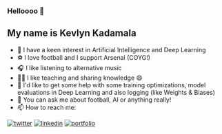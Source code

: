 ### Helloooo 👋

My name is Kevlyn Kadamala
-

- 🔭  I have a keen interest in Artificial Intelligence and Deep Learning
- ⚽️  I love football and I support Arsenal (COYG!)
- 🎧  I like listening to alternative music
- 👨‍🏫 I like teaching and sharing knowledge 😄
- 🤔  I'd like to get some help with some training optimizations, model evaluations in Deep Learning and also logging (like Weights & Biases)
- 💬  You can ask me about football, AI or anything really!
- 📫  How to reach me:

[1]: https://twitter.com/kad99kev
[2]: https://www.linkedin.com/in/kevlyn-kadamala/
[3]: https://kad99kev.github.io

 [![twitter](https://img.icons8.com/bubbles/50/000000/twitter.png)][1]
 [![linkedin](https://img.icons8.com/bubbles/50/000000/linkedin.png)][2]
 [![portfolio](https://img.icons8.com/bubbles/50/000000/link.png)][3]
